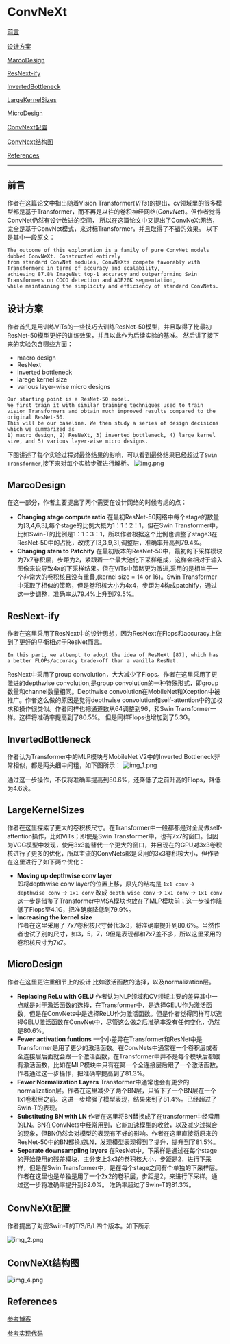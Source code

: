 # ConvNeXt 

[前言](https://github.com/DylanDDeng/DeepLearning/tree/main/ConvNext#前言) 

[设计方案](https://github.com/DylanDDeng/DeepLearning/tree/main/ConvNext#设计方案)

[MarcoDesign](https://github.com/DylanDDeng/DeepLearning/tree/main/ConvNext#MarcoDesign)

[ResNext-ify](https://github.com/DylanDDeng/DeepLearning/tree/main/ConvNext#ResNext-ify)

[InvertedBottleneck](https://github.com/DylanDDeng/DeepLearning/tree/main/ConvNext#InvertedBottleneck)

[LargeKernelSizes](https://github.com/DylanDDeng/DeepLearning/tree/main/ConvNext#LargeKernelSizes) 

[MicroDesign](https://github.com/DylanDDeng/DeepLearning/tree/main/ConvNext#MicroDesign)

[ConvNext配置](https://github.com/DylanDDeng/DeepLearning/tree/main/ConvNext#ConvNext配置)

[ConvNext结构图](https://github.com/DylanDDeng/DeepLearning/tree/main/ConvNext#ConvNext结构图)

[References](https://github.com/DylanDDeng/DeepLearning/tree/main/ConvNext#References)

-----------------------------------------------------

## 前言
作者在这篇论文中指出随着Vision Transformer(*ViTs*)的提出，cv领域里的很多模型都是基于Transformer，而不再是以往的卷积神经网络(*ConvNet*)。但作者觉得ConvNet仍然有设计改进的空间，
所以在这篇论文中又提出了ConvNeXt网络，完全是基于ConvNet模式，来对标Transformer，并且取得了不错的效果。 以下是其中一段原文：
```
The outcome of this exploration is a family of pure ConvNet models dubbed ConvNeXt. Constructed entirely 
from standard ConvNet modules, ConvNeXts compete favorably with Transformers in terms of accuracy and scalability, 
achieving 87.8% ImageNet top-1 accuracy and outperforming Swin Transformers on COCO detection and ADE20K segmentation, 
while maintaining the simplicity and efficiency of standard ConvNets.
```
## 设计方案 
作者首先是用训练ViTs的一些技巧去训练ResNet-50模型，并且取得了比最初ResNet-50模型更好的训练效果，并且以此作为后续实验的基准。 然后讲了接下来的实验包含哪些方面：
* macro design 
* ResNext
* inverted bottleneck 
* larege kernel size 
* various layer-wise micro designs 
```
Our starting point is a ResNet-50 model.
We first train it with similar training techniques used to train vision Transformers and obtain much improved results compared to the original ResNet-50. 
This will be our baseline. We then study a series of design decisions which we summarized as 
1) macro design, 2) ResNeXt, 3) inverted bottleneck, 4) large kernel size, and 5) various layer-wise micro designs.
```
下图讲述了每个实验过程对最终结果的影响，可以看到最终结果已经超过了```Swin Transformer```,接下来对每个实验步骤进行解析。 
![img.png](img.png)

## MarcoDesign 
在这一部分，作者主要提出了两个需要在设计网络的时候考虑的点：
* **Changing stage compute ratio** 
	在最初ResNet-50网络中每个stage的数量为[3,4,6,3],每个stage的比例大概为1：1：2：1，但在Swin Transformer中，比如Swin-T的比例是1：1：3：1，所以作者根据这个比例也调整了stage3在ResNet-50中的占比，改成了[3,3,9,3],调整后，准确率升高到79.4%。 
* **Changing stem to Patchify** 
	在最初版本的ResNet-50中，最初的下采样模块为7x7卷积层，步距为2，紧跟着一个最大池化下采样组成，这样会相对于输入图像来说导致4x的下采样结果。但在ViTs中策略更为激进,采用的是相当于一个非常大的卷积核且没有重叠,(kernel size = 14 or 16)。Swin Transformer中采取了相似的策略，但是卷积核大小为4x4，步距为4构成patchify，通过这一步调整，准确率从79.4%上升到79.5%。 

## ResNext-ify 
作者在这里采用了ResNext中的设计思想，因为ResNext在Flops和accuracy上做到了更好的平衡相对于ResNet而言。 
```
In this part, we attempt to adopt the idea of ResNeXt [87], which has a better FLOPs/accuracy trade-off than a vanilla ResNet.
``` 
ResNext中采用了group convolution，大大减少了Flops。作者在这里采用了更激进的depthwise convolution,是group convolution的一种特殊形式，即group数量和channel数量相同。Depthwise convolution在MobileNet和Xception中被推广。作者这么做的原因是觉得depthwise convolution和self-attention中的加权求和操作很类似。作者同样也把通道数从64调整到96，和Swin Transformer一样。这样将准确率提高到了80.5%。 但是同样Flops也增加到了5.3G。 

## InvertedBottleneck 
作者认为Transformer中的MLP模块与MobileNet V2中的Inverted Bottleneck非常相似，都是两头细中间粗，如下图所示：
![img_1.png](img_1.png) 

通过这一步操作，不仅将准确率提高到80.6%，还降低了之前升高的Flops，降低为4.6滚。

## LargeKernelSizes 
作者在这里探索了更大的卷积核尺寸。在Transformer中一般都都是对全局做self-attention操作，比如ViTs；即使是Swin Transformer中，也有7x7的窗口。但因为VGG模型中发现，使用3x3能替代一个更大的窗口，并且现在的GPU对3x3卷积核进行了更多的优化，所以主流的ConvNets都是采用的3x3卷积核大小，但作者在这里进行了如下两个优化：
* **Moving up depthwise conv layer**  
	即将depthwise conv layer的位置上移，原先的结构是 ```1x1 conv``` -> ```depthwise conv``` -> ```1x1 conv``` 改成 ```depth wise conv``` -> ```1x1 conv``` -> ```1x1 conv```
	这一步是借鉴了Transformer中MSA模块也放在了MLP模块前；这一步操作降低了Flops至4.1G，把准确度降低到79.9%。 
* **Increasing the kernel size**  
	作者在这里采用了 7x7卷积核尺寸替代3x3，将准确率提升到80.6%。当然作者也试了别的尺寸，如3，5，7，9但是表现都和7x7差不多，所以这里采用的卷积核尺寸为7x7。

## MicroDesign 
作者在这里更注重细节上的设计 比如激活函数的选择，以及normalization层。
* **Replacing ReLu with GELU** 
	作者认为NLP领域和CV领域主要的差异其中一点就是对于激活函数的选择，在Transformer中，是选择GELU作为激活函数，但是在ConvNets中是选择ReLU作为激活函数。但是作者觉得同样可以选择GELU激活函数在ConvNet中，尽管这么做之后准确率没有任何变化，仍然是80.6%。 
* **Fewer activation funtions** 
	一个小差异在Transformer和ResNet中是Transformer是用了更少的激活函数。在ConvNets中通常在一个卷积层或者全连接层后面就会跟一个激活函数，在Transformer中并不是每个模块后都跟有激活函数，比如在MLP模块中只有在第一个全连接层后跟了一个激活函数。作者通过这一步操作，把准确率提高到了81.3%。 
* **Fewer Normalization Layers** 
	Transformer中通常也会有更少的normalization层。作者在这里减少了两个BN层，只留下了一个BN层在一个1x1卷积层之前。这进一步增强了模型表现，结果来到了81.4%。已经超过了Swin-T的表现。
* **Substituting BN with LN** 
	作者在这里将BN替换成了在transformer中经常用的LN。BN在ConvNets中经常用到，它能加速模型的收敛，以及减少过拟合的现象，但BN仍然会对模型的表现有不好的影响。作者在这里直接将原来的ResNet-50中的BN都换成LN，发现模型表现得到了提升，提升到了81.5%。 
* **Separate downsampling layers** 
	在ResNet中，下采样是通过在每个stage的开始使用的残差模块，主分支上3x3的卷积核大小，步距是2，进行下采样，但是在Swin Transformer中，是在每个stage之间有个单独的下采样层。作者在这里也是单独是用了一个2x2的卷积层，步距是2，来进行下采样。通过这一步将准确率提升到82.0%。 准确率超过了Swin-T的81.3%。 
## ConvNeXt配置 
作者提出了对应Swin-T的T/S/B/L四个版本。如下所示

![img_2.png](img_2.png)

## ConvNeXt结构图  
![img_4.png](img_4.png)

## References 
[参考博客](https://blog.csdn.net/qq_37541097/article/details/122556545) 

[参考实现代码](https://github.com/WZMIAOMIAO/deep-learning-for-image-processing/tree/master/pytorch_classification/ConvNeXt)

